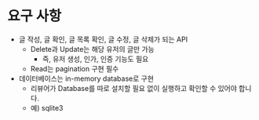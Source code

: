 # 요구 사항

- 글 작성, 글 확인, 글 목록 확인, 글 수정, 글 삭제가 되는 API
  - Delete과 Update는 해당 유저의 글만 가능
    - 즉, 유저 생성, 인가, 인증 기능도 필요
  - Read는 pagination 구현 필수
- 데이터베이스는 in-memory database로 구현
  - 리뷰어가 Database를 따로 설치할 필요 없이 실행하고 확인할 수 있어야 합니다.
  - 예) sqlite3
